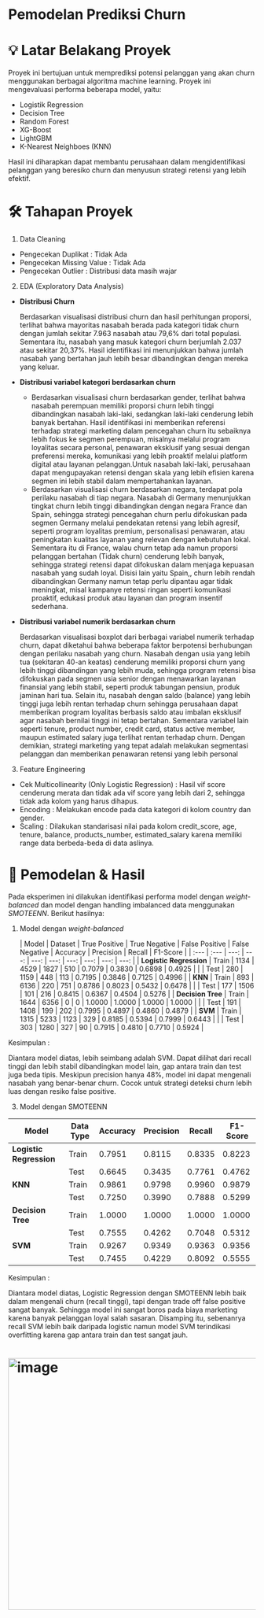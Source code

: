  # Pemodelan Prediksi Churn

 # 💡 Latar Belakang Proyek

Proyek ini bertujuan untuk memprediksi potensi pelanggan yang akan churn menggunakan berbagai algoritma machine learning. Proyek ini mengevaluasi performa beberapa model, yaitu: 

- Logistik Regression
- Decision Tree
- Random Forest
- XG-Boost
- LightGBM
- K-Nearest Neighboes (KNN)

 Hasil ini diharapkan dapat membantu perusahaan dalam mengidentifikasi pelanggan yang beresiko churn dan menyusun strategi retensi yang lebih efektif.

 # 🛠️ Tahapan Proyek
1. Data Cleaning
   
- Pengecekan Duplikat : Tidak Ada
- Pengecekan Missing Value : Tidak Ada
- Pengecekan Outlier : Distribusi data masih wajar

2. EDA (Exploratory Data Analysis)

- **Distribusi Churn**
  
    Berdasarkan visualisasi distribusi churn dan hasil perhitungan proporsi, terlihat bahwa mayoritas nasabah berada pada kategori tidak churn dengan jumlah sekitar 7.963 nasabah atau 79,6% dari total populasi. Sementara itu, nasabah yang masuk kategori churn berjumlah 2.037 atau sekitar 20,37%. Hasil identifikasi ini menunjukkan bahwa jumlah nasabah yang bertahan jauh lebih besar dibandingkan dengan mereka yang keluar.
  
- **Distribusi variabel kategori berdasarkan churn**
  
    - Berdasarkan visualisasi churn berdasarkan gender, terlihat bahwa nasabah perempuan memiliki proporsi churn lebih tinggi dibandingkan nasabah laki-laki, sedangkan laki-laki cenderung lebih banyak bertahan. Hasil identifikasi ini memberikan referensi terhadap strategi marketing dalam pencegahan churn itu sebaiknya lebih fokus ke segmen perempuan, misalnya melalui program loyalitas secara personal, penawaran eksklusif yang sesuai dengan preferensi mereka, komunikasi yang lebih proaktif melalui platform digital atau layanan pelanggan.Untuk nasabah laki-laki, perusahaan dapat mengupayakan retensi dengan skala yang lebih efisien karena segmen ini lebih stabil dalam mempertahankan layanan.
    - Berdasarkan visualisasi churn berdasarkan negara, terdapat pola perilaku nasabah di tiap negara. Nasabah di Germany menunjukkan tingkat churn lebih tinggi dibandingkan dengan negara France dan Spain, sehingga strategi pencegahan churn perlu difokuskan pada segmen Germany melalui pendekatan retensi yang lebih agresif, seperti program loyalitas premium, personalisasi penawaran, atau peningkatan kualitas layanan yang relevan dengan kebutuhan lokal. Sementara itu di France, walau churn tetap ada namun proporsi pelanggan bertahan (Tidak churn) cenderung lebih banyak, sehingga strategi retensi dapat difokuskan dalam menjaga kepuasan nasabah yang sudah loyal. Disisi lain yaitu Spain,, churn lebih rendah dibandingkan Germany namun tetap perlu dipantau agar tidak meningkat, misal kampanye retensi ringan seperti komunikasi proaktif, edukasi produk atau layanan dan program insentif sederhana.
 
- **Distribusi variabel numerik berdasarkan churn**

  Berdasarkan visualisasi boxplot dari berbagai variabel numerik terhadap churn, dapat diketahui bahwa beberapa faktor berpotensi berhubungan dengan perilaku nasabah yang churn. Nasabah dengan usia yang lebih tua (sekitaran 40-an keatas) cenderung memiliki proporsi churn yang lebih tinggi dibandingan yang lebih muda, sehingga program retensi bisa difokuskan pada segmen usia senior dengan menawarkan layanan finansial yang lebih stabil, seperti produk tabungan pensiun, produk jaminan hari tua. Selain itu, nasabah dengan saldo (balance) yang lebih tinggi juga lebih rentan terhadap churn sehingga perusahaan dapat memberikan program loyalitas berbasis saldo atau imbalan eksklusif agar nasabah bernilai tinggi ini tetap bertahan. Sementara variabel lain seperti tenure, product number, credit card, status active member, maupun estimated salary juga terlihat rentan terhadap churn. Dengan demikian, strategi marketing yang tepat adalah melakukan segmentasi pelanggan dan memberikan penawaran retensi yang lebih personal


3. Feature Engineering
- Cek Multicollinearity (Only Logistic Regression) : Hasil vif score cenderung merata dan tidak ada vif score yang lebih dari 2, sehingga tidak ada kolom yang harus dihapus.
- Encoding : Melakukan encode pada data kategori di kolom country dan gender.
- Scaling : Dilakukan standarisasi nilai pada kolom credit_score, age, tenure, balance, products_number, estimated_salary karena memiliki range data berbeda-beda di data aslinya.

# 🤖 Pemodelan & Hasil
Pada eksperimen ini dilakukan identifikasi performa model dengan _weight-balanced_  dan model dengan handling imbalanced data menggunakan _SMOTEENN_. Berikut hasilnya:

1. Model dengan _weight-balanced_
   
   | Model | Dataset | True Positive | True Negative | False Positive | False Negative | Accuracy | Precision | Recall | F1-Score |
| :--- | :--- | ---: | ---: | ---: | ---: | ---: | ---: | ---: | ---: |
| **Logistic Regression** | Train | 1134 | 4529 | 1827 | 510 | 0.7079 | 0.3830 | 0.6898 | 0.4925 |
|  | Test | 280 | 1159 | 448 | 113 | 0.7195 | 0.3846 | 0.7125 | 0.4996 |
| **KNN** | Train | 893 | 6136 | 220 | 751 | 0.8786 | 0.8023 | 0.5432 | 0.6478 |
|  | Test | 177 | 1506 | 101 | 216 | 0.8415 | 0.6367 | 0.4504 | 0.5276 |
| **Decision Tree** | Train | 1644 | 6356 | 0 | 0 | 1.0000 | 1.0000 | 1.0000 | 1.0000 |
|  | Test | 191 | 1408 | 199 | 202 | 0.7995 | 0.4897 | 0.4860 | 0.4879 |
| **SVM** | Train | 1315 | 5233 | 1123 | 329 | 0.8185 | 0.5394 | 0.7999 | 0.6443 |
|  | Test | 303 | 1280 | 327 | 90 | 0.7915 | 0.4810 | 0.7710 | 0.5924 |

Kesimpulan :

Diantara model diatas, lebih seimbang adalah SVM. Dapat dilihat dari recall tinggi dan lebih stabil dibandingkan model lain, gap antara train dan test juga beda tipis. Meskipun precision hanya 48%, model ini dapat mengenali nasabah yang benar-benar churn. Cocok untuk strategi deteksi churn lebih luas dengan resiko false positive.

3. Model dengan SMOTEENN


| Model                | Data Type | Accuracy | Precision | Recall | F1-Score |
|----------------------|------------|-----------|------------|---------|-----------|
| **Logistic Regression** | Train | 0.7951 | 0.8115 | 0.8335 | 0.8223 |
|                      | Test  | 0.6645 | 0.3435 | 0.7761 | 0.4762 |
| **KNN**              | Train | 0.9861 | 0.9798 | 0.9960 | 0.9879 |
|                      | Test  | 0.7250 | 0.3990 | 0.7888 | 0.5299 |
| **Decision Tree**    | Train | 1.0000 | 1.0000 | 1.0000 | 1.0000 |
|                      | Test  | 0.7555 | 0.4262 | 0.7048 | 0.5312 |
| **SVM**              | Train | 0.9267 | 0.9349 | 0.9363 | 0.9356 |
|                      | Test  | 0.7455 | 0.4229 | 0.8092 | 0.5555 |

Kesimpulan :

Diantara model diatas, Logistic Regression dengan SMOTEENN lebih baik dalam mengenali churn (recall tinggi), tapi dengan trade off false positive sangat banyak. Sehingga model ini sangat boros pada biaya marketing karena banyak pelanggan loyal salah sasaran. Disamping itu, sebenanrya recall SVM lebih baik daripada logistic namun model SVM terindikasi overfitting karena gap antara train dan test sangat jauh.

# <img width="512" height="512" alt="image" src="https://github.com/user-attachments/assets/687bade0-8ab9-4917-abab-cfd169145ae8" />


